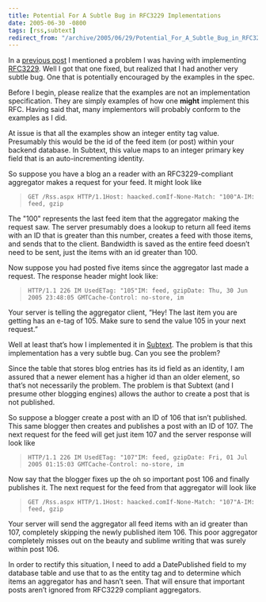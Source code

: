 ```yaml
---
title: Potential For A Subtle Bug in RFC3229 Implementations
date: 2005-06-30 -0800
tags: [rss,subtext]
redirect_from: "/archive/2005/06/29/Potential_For_A_Subtle_Bug_in_RFC3229_Implementations.aspx/"
---
```


In a [previous post](https://haacked.com/archive/2005/06/30/7415.aspx) I
mentioned a problem I was having with implementing
[RFC3229](http://bobwyman.pubsub.com/main/2004/09/using_rfc3229_w.html).
Well I got that one fixed, but realized that I had another very subtle
bug. One that is potentially encouraged by the examples in the spec.

Before I begin, please realize that the examples are not an
implementation specification. They are simply examples of how one
**might** implement this RFC. Having said that, many implementors will
probably conform to the examples as I did.

At issue is that all the examples show an integer entity tag value.
Presumably this would be the id of the feed item (or post) within your
backend database. In Subtext, this value maps to an integer primary key
field that is an auto-incrementing identity.

So suppose you have a blog an a reader with an RFC3229-compliant
aggregator makes a request for your feed. It might look like

>     GET /Rss.aspx HTTP/1.1Host: haacked.comIf-None-Match: "100"A-IM: feed, gzip

The "100" represents the last feed item that the aggregator making the
request saw. The server presumably does a lookup to return all feed
items with an ID that is greater than this number, creates a feed with
those items, and sends that to the client. Bandwidth is saved as the
entire feed doesn’t need to be sent, just the items with an id greater
than 100.

Now suppose you had posted five items since the aggregator last made a
request. The response header might look like:

>     HTTP/1.1 226 IM UsedETag: "105"IM: feed, gzipDate: Thu, 30 Jun 2005 23:48:05 GMTCache-Control: no-store, im

Your server is telling the aggregator client, “Hey! The last item you
are getting has an e-tag of 105. Make sure to send the value 105 in your
next request.”

Well at least that’s how I implemented it in
[Subtext](http://subtextproject.com/). The problem is that this
implementation has a very subtle bug. Can you see the problem?

Since the table that stores blog entries has its id field as an
identity, I am assured that a newer element has a higher id than an
older element, so that’s not necessarily the problem. The problem is
that Subtext (and I presume other blogging engines) allows the author to
create a post that is not published.

So suppose a blogger create a post with an ID of 106 that isn’t
published. This same blogger then creates and publishes a post with an
ID of 107. The next request for the feed will get just item 107 and the
server response will look like

>     HTTP/1.1 226 IM UsedETag: "107"IM: feed, gzipDate: Fri, 01 Jul 2005 01:15:03 GMTCache-Control: no-store, im

Now say that the blogger fixes up the oh so important post 106 and
finally publishes it. The next request for the feed from that aggregator
will look like

>     GET /Rss.aspx HTTP/1.1Host: haacked.comIf-None-Match: "107"A-IM: feed, gzip

Your server will send the aggregator all feed items with an id greater
than 107, completely skipping the newly published item 106. This poor
aggregator completely misses out on the beauty and sublime writing that
was surely within post 106.

In order to rectify this situation, I need to add a DatePublished field
to my database table and use that to as the entity tag and to determine
which items an aggregator has and hasn’t seen. That will ensure that
important posts aren’t ignored from RFC3229 compliant aggregators.

